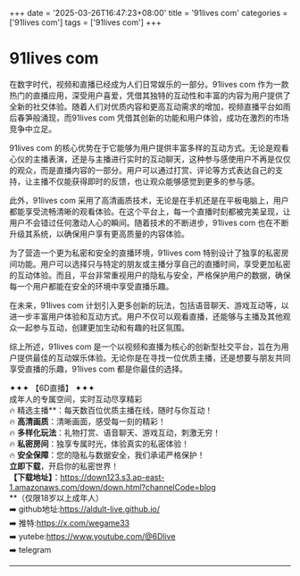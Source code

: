 +++
date = '2025-03-26T16:47:23+08:00'
title = '91lives com'
categories = ['91lives com']
tags = ['91lives com']
+++

# 91lives com

在数字时代，视频和直播已经成为人们日常娱乐的一部分。91lives com 作为一款热门的直播应用，深受用户喜爱，凭借其独特的互动性和丰富的内容为用户提供了全新的社交体验。随着人们对优质内容和更高互动需求的增加，视频直播平台如雨后春笋般涌现，而91lives com 凭借其创新的功能和用户体验，成功在激烈的市场竞争中立足。

91lives com 的核心优势在于它能够为用户提供丰富多样的互动方式。无论是观看心仪的主播表演，还是与主播进行实时的互动聊天，这种参与感使用户不再是仅仅的观众，而是直播内容的一部分。用户可以通过打赏、评论等方式表达自己的支持，让主播不仅能获得即时的反馈，也让观众能够感觉到更多的参与感。

此外，91lives com 采用了高清画质技术，无论是在手机还是在平板电脑上，用户都能享受流畅清晰的观看体验。在这个平台上，每一个直播时刻都被完美呈现，让用户不会错过任何激动人心的瞬间。随着技术的不断进步，91lives com 也在不断升级其系统，以确保用户享有更高质量的内容体验。

为了营造一个更为私密和安全的直播环境，91lives com 特别设计了独享的私密房间功能。用户可以选择只与特定的朋友或主播分享自己的直播时间，享受更加私密的互动体验。而且，平台非常重视用户的隐私与安全，严格保护用户的数据，确保每一个用户都能在安全的环境中享受直播乐趣。

在未来，91lives com 计划引入更多创新的玩法，包括语音聊天、游戏互动等，以进一步丰富用户体验和互动方式。用户不仅可以观看直播，还能够与主播及其他观众一起参与互动，创建更加生动和有趣的社区氛围。

综上所述，91lives com 是一个以视频和直播为核心的创新型社交平台，旨在为用户提供最佳的互动娱乐体验。无论你是在寻找一位优质主播，还是想要与朋友共同享受直播的乐趣，91lives com 都是你最佳的选择。

✦✦✦ 【6D直播】 ✦✦✦  
成年人的专属空间，实时互动尽享精彩  
🔥 精选主播**：每天数百位优质主播在线，随时与你互动！  
🔥 **高清画质**：清晰画面，感受每一刻的精彩！  
🔥 **多样化玩法**：礼物打赏、语音聊天、游戏互动，刺激无穷！  
🔥 **私密房间**：独享专属时光，体验真实的私密体验！  
🔥 **安全保障**：您的隐私与数据安全，我们承诺严格保护！  
**立即下载**，开启你的私密世界！  
**【下载地址】**：https://down123.s3.ap-east-1.amazonaws.com/down/down.html?channelCode=blog  
**（仅限18岁以上成年人）  
➡️ github地址:https://aldult-live.github.io/  
➡️ 推特:https://x.com/wegame33  
➡️ yutebe:https://www.youtube.com/@6Dlive  
➡️ telegram  

---
